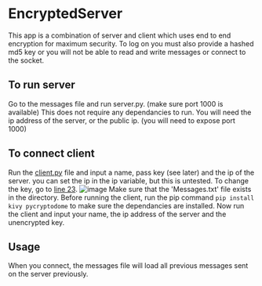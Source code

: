 # EncryptedServer
This app is a combination of server and client which uses end to end encryption for maximum security.
To log on you must also provide a hashed md5 key or you will not be able to read and write messages or connect to the socket.
## To run server
Go to the messages file and run server.py. (make sure port 1000 is available)
This does not require any dependancies to run.
You will need the ip address of the server, or the public ip.
(you will need to expose port 1000)
## To connect client
Run the [client.py](https://github.com/IlhamIbrahimli/EncryptedServer/blob/main/client.py)
file and input a name, pass key (see later) and the ip of the server.
you can set the ip in the ip variable, but this is untested.
To change the key, go to 
[line 23](https://github.com/IlhamIbrahimli/EncryptedServer/blob/main/Server/server.py).
![image](https://user-images.githubusercontent.com/78649705/232284204-b45e8bc0-3a60-4d58-a034-4649d173e70f.png)
Make sure that the 'Messages.txt' file exists in the directory.
Before running the client, run the pip command `pip install kivy pycryptodome`
to make sure the dependancies are installed.
Now run the client and input your name, the ip address of the server and the unencrypted key.
## Usage
When you connect, the messages file will load all previous messages sent on the server previously.
